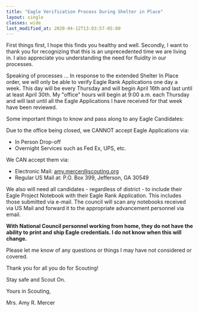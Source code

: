 ```yaml
---
title: "Eagle Verification Process During Shelter in Place"
layout: single
classes: wide
last_modified_at: 2020-04-12T13:03:57-05:00
---
```


First things first, I hope this finds you healthy and well.  Secondly, I want to thank you for recognizing that this is an unprecedented time we are living in. I also appreciate you understanding the need for fluidity in our processes.

Speaking of processes ... In response to the extended Shelter In Place order, we will only be able to verify Eagle Rank Applications one day a week.  This day will be every Thursday and will begin April 16th and last until at least April 30th.  My "office" hours will begin at 9:00 a.m. each Thursday and will last until all the Eagle Applications I have received for that week have been reviewed.

Some important things to know and pass along to any Eagle Candidates:

Due to the office being closed, we CANNOT accept Eagle Applications via:
* In Person Drop-off
* Overnight Services such as Fed Ex, UPS, etc.

We CAN accept them via:
* Electronic Mail: amy.mercer@scouting.org
* Regular US Mail at: P.O. Box 399, Jefferson, GA 30549

We also will need all candidates - regardless of district - to include their Eagle Project Notebook with their Eagle Rank Application. This includes those submitted via e-mail.  The council will scan any notebooks received via US Mail and forward it to the appropriate advancement personnel via email.

**With National Council personnel working from home, they do not have the ability to print and ship Eagle credentials.  I do not know when this will change.**

Please let me know of any questions or things I may have not considered or covered.

Thank you for all you do for Scouting!

Stay safe and Scout On.

Yours in Scouting,

Mrs. Amy R. Mercer
